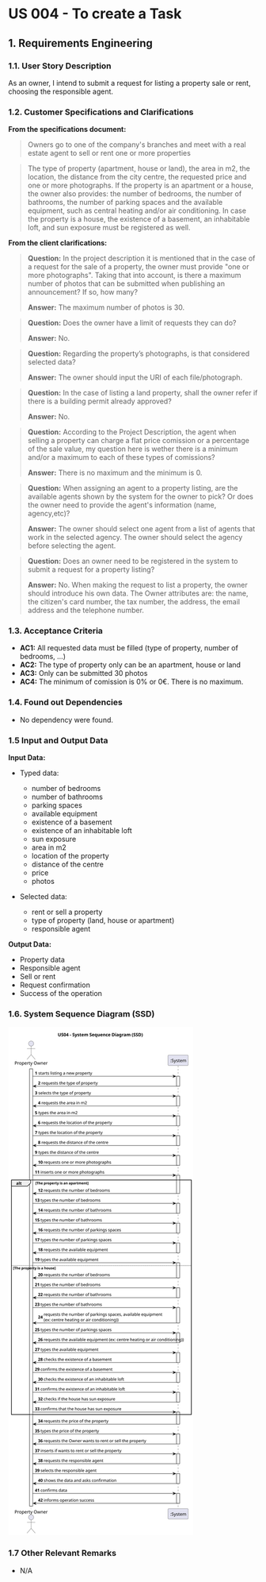 # US 004 - To create a Task 

## 1. Requirements Engineering


### 1.1. User Story Description

As an owner, I intend to submit a request for listing a property sale or rent,
choosing the responsible agent.


### 1.2. Customer Specifications and Clarifications 


**From the specifications document:**

>	Owners go to one of the company's branches and meet with a real estate agent to sell or rent one or more properties

>	The type of property (apartment, house or land),
the area in m2, the location, the distance from the city centre, the requested price and one or more
photographs. If the property is an apartment or a house, the owner also provides: the number of
bedrooms, the number of bathrooms, the number of parking spaces and the available equipment,
such as central heating and/or air conditioning. In case the property is a house, the existence of a
basement, an inhabitable loft, and sun exposure must be registered as well.


**From the client clarifications:**

> **Question:** In the project description it is mentioned that in the case of a request for the sale of a property, the owner must provide "one or more photographs". Taking that into account, is there a maximum number of photos that can be submitted when publishing an announcement? If so, how many?
>  
> **Answer:** The maximum number of photos is 30.


> **Question:** Does the owner have a limit of requests they can do?
>  
> **Answer:** No.

> **Question:** Regarding the property’s photographs, is that considered selected data?
>
> **Answer:** The owner should input the URI of each file/photograph.
 
> **Question:** In the case of listing a land property, shall the owner refer if there is a building permit already approved?
>
> **Answer:** No.
 
 
> **Question:** According to the Project Description, the agent when selling a property can charge a flat price comission or a percentage of the sale value, my question here is wether there is a minimum and/or a maximum to each of these types of comissions?
>
> **Answer:** There is no maximum and the minimum is 0.


> **Question:** When assigning an agent to a property listing, are the available agents shown by the system for the owner to pick? Or does the owner need to provide the agent's information (name, agency,etc)?
>
> **Answer:** The owner should select one agent from a list of agents that work in the selected agency. The owner should select the agency before selecting the agent.


> **Question:** Does an owner need to be registered in the system to submit a request for a property listing?
>
> **Answer:** No. When making the request to list a property, the owner should introduce his own data. The Owner attributes are: the name, the citizen's card number, the tax number, the address, the email address and the telephone number.

### 1.3. Acceptance Criteria


* **AC1:** All requested data must be filled (type of property, number of bedrooms, ...)
* **AC2:** The type of property only can be an apartment, house or land 
* **AC3:** Only can be submitted 30 photos
* **AC4:** The minimum of comission is 0% or 0€. There is no maximum.


### 1.4. Found out Dependencies


* No dependency were found.


### 1.5 Input and Output Data


**Input Data:**

* Typed data:
	* number of bedrooms
    * number of bathrooms
    * parking spaces
    * available equipment
    * existence of a basement
	* existence of an inhabitable loft
	* sun exposure
    * area in m2
    * location of the property
    * distance of the centre 
    * price
    * photos
  
	
* Selected data:
	* rent or sell a property
    * type of property (land, house or apartment)
    * responsible agent


**Output Data:**

*  Property data
*  Responsible agent
*  Sell or rent
*  Request confirmation
*  Success of the operation

### 1.6. System Sequence Diagram (SSD)

![SSD_04-US04___System_Sequence_Diagram__SSD_.svg](svg%2FSSD_04-US04___System_Sequence_Diagram__SSD_.svg)



### 1.7 Other Relevant Remarks

* N/A